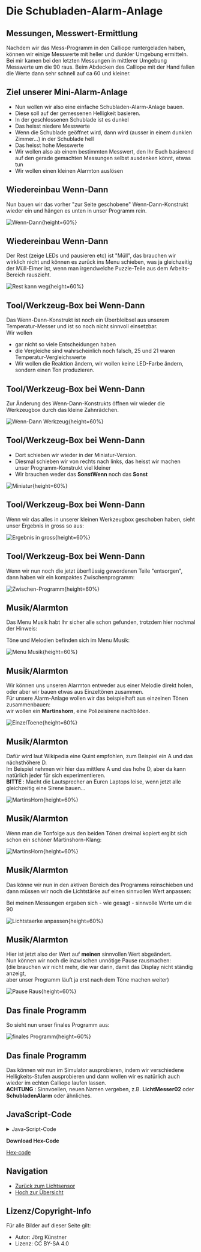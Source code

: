 # Die Schubladen-Alarm-Anlage

## Messungen, Messwert-Ermittlung

Nachdem wir das Mess-Programm in den Calliope runtergeladen haben, können wir einige Messwerte mit heller und dunkler Umgebung ermitteln.  
Bei mir kamen bei den letzten Messungen in mittlerer Umgebung Messwerte um die 90 raus.
Beim Abdecken des Calliope mit der Hand fallen die Werte dann sehr schnell auf ca 60 und kleiner.

## Ziel unserer Mini-Alarm-Anlage 

* Nun wollen wir also eine einfache Schubladen-Alarm-Anlage bauen.  
* Diese soll auf der gemessenen Helligkeit basieren.  
* In der geschlossenen Schublade ist es dunkel
* Das heisst niedere Messwerte
* Wenn die Schublade geöffnet wird, dann wird (ausser in einem dunklen Zimmer...) in der Schublade hell
* Das heisst hohe Messwerte
* Wir wollen also ab einem bestimmten Messwert, den Ihr Euch basierend auf den gerade gemachten Messungen selbst ausdenken könnt, etwas tun
* Wir wollen einen kleinen Alarmton auslösen


## Wiedereinbau Wenn-Dann 

Nun bauen wir das vorher "zur Seite geschobene" Wenn-Dann-Konstrukt wieder ein und hängen es unten in unser Programm rein.  

![Wenn-Dann](./pics/01_WennDann.png){height=60%}

## Wiedereinbau Wenn-Dann 

Der Rest (zeige LEDs und pausieren etc) ist "Müll", 
das brauchen wir wirklich nicht und können es zurück ins Menu schieben, 
was ja gleichzeitig der Müll-Eimer ist, wenn man irgendwelche Puzzle-Teile aus dem Arbeits-Bereich rauszieht.

![Rest kann weg](./pics/02_Benutzt_RestMuell.png){height=60%}


## Tool/Werkzeug-Box bei Wenn-Dann

Das Wenn-Dann-Konstrukt ist noch ein Überbleibsel aus unserem Temperatur-Messer und ist so noch nicht sinnvoll einsetzbar.  
Wir wollen 

* gar nicht so viele Entscheidungen haben
* die Vergleiche sind wahrscheinlich noch falsch, 25 und 21 waren Temperatur-Vergleichswerte
* Wir wollen die Reaktion ändern, wir wollen keine LED-Farbe ändern, sondern einen Ton produzieren.

## Tool/Werkzeug-Box bei Wenn-Dann

Zur Änderung des Wenn-Dann-Konstrukts öffnen wir wieder die Werkzeugbox durch das kleine Zahnrädchen.

![Wenn-Dann Werkzeug](./pics/03_WennDannWerkzeug.png){height=60%}

## Tool/Werkzeug-Box bei Wenn-Dann

* Dort schieben wir wieder in der Miniatur-Version. 
* Diesmal schieben wir von rechts nach links, das heisst wir machen unser Programm-Konstrukt viel kleiner
* Wir brauchen weder das __SonstWenn__ noch das __Sonst__

![Miniatur](./pics/04_Miniatur.png){height=60%}

## Tool/Werkzeug-Box bei Wenn-Dann

Wenn wir das alles in unserer kleinen Werkzeugbox geschoben haben, 
sieht unser Ergebnis in gross so aus: 

![Ergebnis in gross](./pics/05_ErgebnisInGross.png){height=60%}


## Tool/Werkzeug-Box bei Wenn-Dann

Wenn wir nun noch die jetzt überflüssig gewordenen Teile "entsorgen", dann haben wir ein kompaktes Zwischenprogramm:

![Zwischen-Programm](./pics/06_ZwischenProgramm.png){height=60%}

## Musik/Alarmton 

Das Menu Musik habt Ihr sicher alle schon gefunden, trotzdem hier nochmal der Hinweis:  

Töne und Melodien befinden sich im Menu Musik:  

![Menu Musik](./pics/07_MenuMusik.png){height=60%}

## Musik/Alarmton 

Wir können uns unseren Alarmton entweder aus einer Melodie direkt holen, oder aber wir bauen etwas aus Einzeltönen zusammen.  
Für unsere Alarm-Anlage wollen wir das beispielhaft aus einzelnen Tönen zusammenbauen:    
wir wollen ein __Martinshorn__, eine Polizeisirene nachbilden.

![EinzelToene](./pics/08_EinzelToene.png){height=60%}

## Musik/Alarmton 

Dafür wird laut Wikipedia eine Quint empfohlen, zum Beispiel ein A und das nächsthöhere D.  
Im Beispiel nehmen wir hier das mittlere A und das hohe D, aber da kann natürlich jeder für sich experimentieren.  
__BITTE__ : Macht die Lautsprecher an Euren Laptops leise, wenn jetzt alle gleichzeitig eine Sirene bauen...

![MartinsHorn](./pics/09_MartinsHorn.png){height=60%}

## Musik/Alarmton 

Wenn man die Tonfolge aus den beiden Tönen dreimal kopiert ergibt sich schon ein schöner Martinshorn-Klang:

![MartinsHorn](./pics/10_MartinsHorn_3.png){height=60%}

## Musik/Alarmton 

Das könne wir nun in den aktiven Bereich des Programms reinschieben und dann müssen wir noch die Lichtstärke auf einen sinnvollen Wert anpassen:  

Bei meinen Messungen ergaben sich - wie gesagt - sinnvolle Werte um die 90  


![Lichtstaerke anpassen](./pics/11_LichtstaerkeAnpassen.png){height=60%}

## Musik/Alarmton 

Hier ist jetzt also der Wert auf __meinen__ sinnvollen Wert abgeändert.  
Nun können wir noch die inzwischen unnötige Pause rausmachen:   
(die brauchen wir nicht mehr, die war darin, damit das Display nicht ständig anzeigt,  
aber unser Programm läuft ja erst nach dem Töne machen weiter)  


![Pause Raus](./pics/12_PauseRaus.png){height=60%}

## Das finale Programm 

So sieht nun unser finales Programm aus:   

![finales Programm](./pics/13_FinalesProgramm.png){height=60%}


## Das finale Programm 

Das können wir nun im Simulator ausprobieren, indem wir verschiedene Helligkeits-Stufen ausprobieren und dann wollen wir es 
natürlich auch wieder im echten Calliope laufen lassen.  
__ACHTUNG__ : Sinnvoellen, neuen Namen vergeben, z.B. __LichtMesser02__ oder __SchubladenAlarm__ oder ähnliches. 



## JavaScript-Code

<details>
 <summary>Java-Script-Code</summary>

```js
let AktuelleLichtstaerke = 0
basic.forever(() => {
    AktuelleLichtstaerke = input.lightLevel()
    basic.showNumber(AktuelleLichtstaerke)
    if (AktuelleLichtstaerke > 90) {
        music.playTone(440, music.beat(BeatFraction.Whole))
        music.playTone(587, music.beat(BeatFraction.Whole))
        music.playTone(440, music.beat(BeatFraction.Whole))
        music.playTone(587, music.beat(BeatFraction.Whole))
        music.playTone(440, music.beat(BeatFraction.Whole))
        music.playTone(587, music.beat(BeatFraction.Whole))
    }
})

```
</details>

__Download Hex-Code__

[Hex-code](code/mini-LichtMesser02.hex)


## Navigation


* [Zurück zum Lichtsensor](../05_01_LichtSensor/index.html)  
* [Hoch zur Übersicht](../index.html)  



## Lizenz/Copyright-Info
Für alle Bilder auf dieser Seite gilt:

*  Autor: Jörg Künstner
* Lizenz: CC BY-SA 4.0
